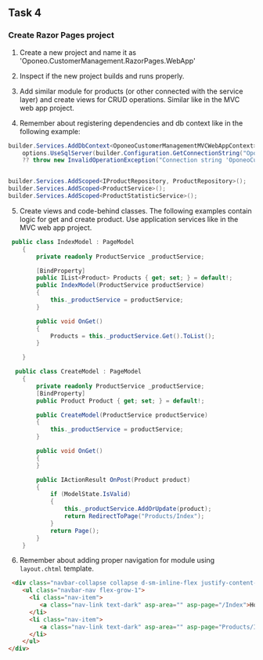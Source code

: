 ## Task 4

### Create Razor Pages project

1. Create a new project and name it as 'Oponeo.CustomerManagement.RazorPages.WebApp'

2. Inspect if the new project builds and runs properly.

3. Add similar module for products (or other connected with the service layer) and create views for CRUD operations. Similar like in the MVC web app project.

4. Remember about registering dependencies and db context like in the following example:

```cs
builder.Services.AddDbContext<OponeoCustomerManagementMVCWebAppContext>(options =>
    options.UseSqlServer(builder.Configuration.GetConnectionString("OponeoCustomerManagementMVCWebAppContext") 
    ?? throw new InvalidOperationException("Connection string 'OponeoCustomerManagementMVCWebAppContext' not found.")));


builder.Services.AddScoped<IProductRepository, ProductRepository>();
builder.Services.AddScoped<ProductService>();
builder.Services.AddScoped<ProductStatisticService>();
```

5. Create views and code-behind classes. The following examples contain logic for get and create product. Use application services like in the MVC web app project.

```cs
 public class IndexModel : PageModel
    {
        private readonly ProductService _productService;

        [BindProperty]
        public IList<Product> Products { get; set; } = default!;
        public IndexModel(ProductService productService)
        {
            this._productService = productService;
        }

        public void OnGet()
        {
            Products = this._productService.Get().ToList();
        }

    }
```

```cs
  public class CreateModel : PageModel
    {
        private readonly ProductService _productService;
        [BindProperty]
        public Product Product { get; set; } = default!;

        public CreateModel(ProductService productService)
        {
            this._productService = productService;
        }

        public void OnGet()
        {
        }

        public IActionResult OnPost(Product product)
        {
            if (ModelState.IsValid)
            {
                this._productService.AddOrUpdate(product);
                return RedirectToPage("Products/Index");
            }
            return Page();
        }
    }
```

6. Remember about adding proper navigation for module using `layout.chtml` template.

```html
 <div class="navbar-collapse collapse d-sm-inline-flex justify-content-between">
    <ul class="navbar-nav flex-grow-1">
      <li class="nav-item">
         <a class="nav-link text-dark" asp-area="" asp-page="/Index">Home</a>
      </li>
      <li class="nav-item">
         <a class="nav-link text-dark" asp-area="" asp-page="Products/Index">Products</a>
      </li>
    </ul>
</div>
```
